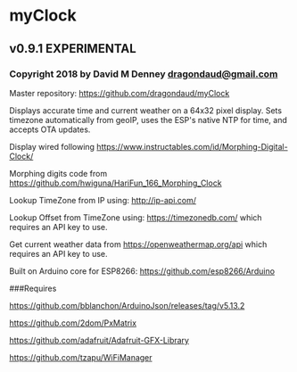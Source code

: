 # myClock
## v0.9.1 EXPERIMENTAL
### Copyright 2018 by David M Denney <dragondaud@gmail.com>

Master repository: https://github.com/dragondaud/myClock

Displays accurate time and current weather on a 64x32 pixel display. Sets timezone automatically from geoIP, uses the ESP's native NTP for time, and accepts OTA updates.

Display wired following https://www.instructables.com/id/Morphing-Digital-Clock/

Morphing digits code from https://github.com/hwiguna/HariFun_166_Morphing_Clock

Lookup TimeZone from IP using: http://ip-api.com/

Lookup Offset from TimeZone using: https://timezonedb.com/ which requires an API key to use.

Get current weather data from https://openweathermap.org/api which requires an API key to use.

Built on Arduino core for ESP8266: https://github.com/esp8266/Arduino

###Requires

https://github.com/bblanchon/ArduinoJson/releases/tag/v5.13.2

https://github.com/2dom/PxMatrix

https://github.com/adafruit/Adafruit-GFX-Library

https://github.com/tzapu/WiFiManager

